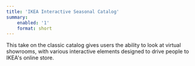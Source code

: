 ```yaml
---
title: 'IKEA Interactive Seasonal Catalog'
summary:
    enabled: '1'
    format: short
---
```


<p>This take on the classic catalog gives users the ability to look at virtual showrooms, with various interactive elements designed to drive people to IKEA's online store.
</p>